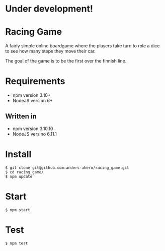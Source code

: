 # Under development!

# Racing Game
A fairly simple online boardgame where the players take turn to role a dice to see how many steps they move their car.

The goal of the game is to be the first over the finnish line.

# Requirements
* npm version 3.10+
* NodeJS version 6+
## Written in 
* npm version 3.10.10
* NodeJS versino 6.11.1

# Install
```
$ git clone git@github.com:anders-akero/racing_game.git
$ cd racing_game/
$ npm update
```

# Start
```
$ npm start
```

# Test
```
$ npm test
```
